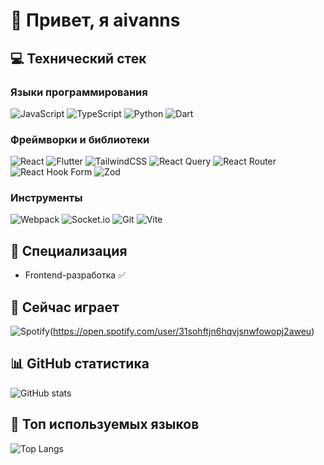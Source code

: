 # 👋 Привет, я aivanns

## 💻 Технический стек

### Языки программирования
![JavaScript](https://img.shields.io/badge/JavaScript-F7DF1E?style=for-the-badge&logo=javascript&logoColor=black)
![TypeScript](https://img.shields.io/badge/TypeScript-007ACC?style=for-the-badge&logo=typescript&logoColor=white)
![Python](https://img.shields.io/badge/Python-3776AB?style=for-the-badge&logo=python&logoColor=white)
![Dart](https://img.shields.io/badge/Dart-0175C2?style=for-the-badge&logo=dart&logoColor=white)

### Фреймворки и библиотеки
![React](https://img.shields.io/badge/React-20232A?style=for-the-badge&logo=react&logoColor=61DAFB)
![Flutter](https://img.shields.io/badge/Flutter-02569B?style=for-the-badge&logo=flutter&logoColor=white)
![TailwindCSS](https://img.shields.io/badge/Tailwind_CSS-38B2AC?style=for-the-badge&logo=tailwind-css&logoColor=white)
![React Query](https://img.shields.io/badge/React_Query-FF4154?style=for-the-badge&logo=react-query&logoColor=white)
![React Router](https://img.shields.io/badge/React_Router-CA4245?style=for-the-badge&logo=react-router&logoColor=white)
![React Hook Form](https://img.shields.io/badge/React_Hook_Form-EC5990?style=for-the-badge&logo=react-hook-form&logoColor=white)
![Zod](https://img.shields.io/badge/Zod-3E67B1?style=for-the-badge&logo=zod&logoColor=white)

### Инструменты
![Webpack](https://img.shields.io/badge/Webpack-8DD6F9?style=for-the-badge&logo=webpack&logoColor=black)
![Socket.io](https://img.shields.io/badge/Socket.io-010101?style=for-the-badge&logo=socket.io&logoColor=white)
![Git](https://img.shields.io/badge/Git-F05032?style=for-the-badge&logo=git&logoColor=white)
![Vite](https://img.shields.io/badge/Vite-646CFF?style=for-the-badge&logo=vite&logoColor=white)

## 🎯 Специализация
- Frontend-разработка ✅

## 🎵 Сейчас играет
![Spotify](https://novatorem-gz831s5cw-aivanns-projects.vercel.app/api/spotify)(https://open.spotify.com/user/31sohftjn6hqvjsnwfowopj2aweu)

## 📊 GitHub статистика
![GitHub stats](https://github-readme-stats.vercel.app/api?username=aivanns&show_icons=true&theme=dark)

## 🌟 Топ используемых языков
![Top Langs](https://github-readme-stats.vercel.app/api/top-langs/?username=aivanns&layout=compact&theme=dark)
